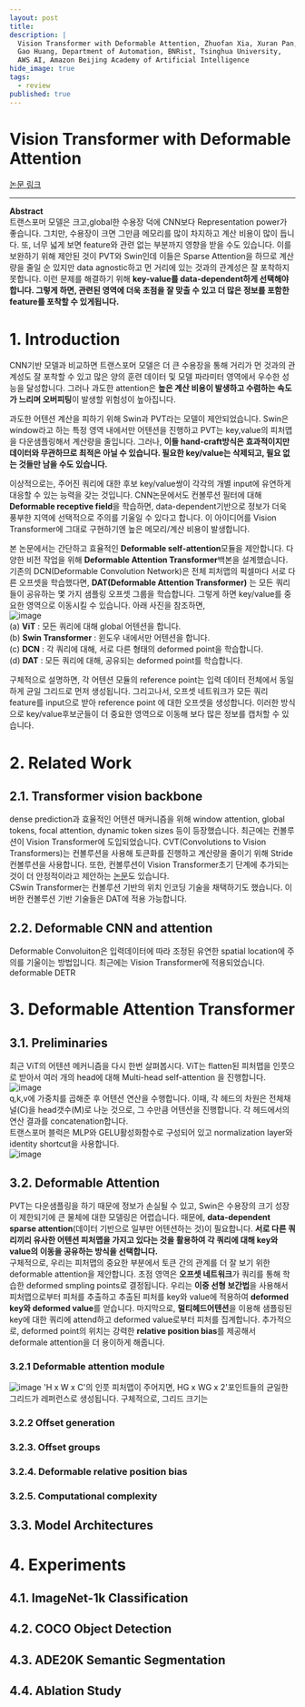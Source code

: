 ```yaml
---
layout: post
title: 
description: |
  Vision Transformer with Deformable Attention, Zhuofan Xia, Xuran Pan, Shiji Song, Li Erran Li, 
  Gao Huang, Department of Automation, BNRist, Tsinghua University, 
  AWS AI, Amazon Beijing Academy of Artificial Intelligence
hide_image: true
tags:
  - review
published: true
---
```


# Vision Transformer with Deformable Attention
[논문 링크](https://openaccess.thecvf.com/content/CVPR2022/html/Xia_Vision_Transformer_With_Deformable_Attention_CVPR_2022_paper.html?ref=https://githubhelp.com)

* * *
**Abstract**   
트랜스포머 모델은 크고,global한 수용장 덕에 CNN보다 Representation power가 좋습니다. 그치만, 수용장이 크면 그만큼 메모리를 많이
차지하고 계산 비용이 많이 듭니다. 또, 너무 넓게 보면 feature와 관련 없는 부분까지 영향을 받을 수도 있습니다. 이를 보완하기 위해
제안된 것이 PVT와 Swin인데 이들은 Sparse Attention을 하므로 계산량을 줄일 순 있지만 data agnostic하고 먼 거리에 있는 것과의 
관계성은 잘 포착하지 못합니다. 이런 문제를 해결하기 위해 **key-value를 data-dependent하게 선택해야 합니다. 
그렇게 하면, 관련된 영역에 더욱 초점을 잘 맞출 수 있고 더 많은 정보를 포함한 feature를 포착할 수 있게됩니다.**

# 1. Introduction
 CNN기반 모델과 비교하면 트랜스포머 모델은 더 큰 수용장을 통해 거리가 먼 것과의 관계성도 잘 포착할 수 있고 많은 양의 훈련 데이터
및 모델 파라미터 영역에서 우수한 성능을 달성합니다. 그러나 과도한 attention은 **높은 계산 비용이 발생하고 수렴하는 속도가 
느리며 오버피팅**이 발생할 위험성이 높아집니다.   
   
과도한 어텐션 계산을 피하기 위해 Swin과 PVT라는 모델이 제안되었습니다. Swin은 window라고 하는 특정 영역 내에서만 어텐션을 진행하고 
PVT는 key,value의 피처맵을 다운샘플링해서 계산량을 줄입니다. 그러나, **이들 hand-craft방식은 효과적이지만 데이터와 무관하므로 
최적은 아닐 수 있습니다. 필요한 key/value는 삭제되고, 필요 없는 것들만 남을 수도 있습니다.**   
   
 이상적으로는, 주어진 쿼리에 대한 후보 key/value쌍이 각각의 개별 input에 유연하게 대응할 수 있는 능력을 갖는 것입니다. 
CNN논문에서도 컨볼루션 필터에 대해 **Deformable receptive field**을 학습하면, 
data-dependent기반으로 정보가 더욱 풍부한 지역에 선택적으로 주의를 기울일 수 있다고 합니다. 
이 아이디어를 Vision Transformer에 그대로 구현하기엔 높은 메모리/계산 비용이 발생합니다.   
   
본 논문에서는 간단하고 효율적인 **Deformable self-attention**모듈을 제안합니다. 다양한 비전 작업을 위해 **Deformable Attention
Transformer**백본을 설계했습니다. 기존의 DCN(Deformable Convolution Network)은 전체 피처맵의 픽셀마다 서로 다른 오프셋을 
학습했다면, **DAT(Deformable Attention Transformer)** 는 모든 쿼리들이 공유하는 몇 가지 샘플링 오프셋 그룹을 학습합니다. 
그렇게 하면 key/value를 중요한 영역으로 이동시킬 수 있습니다. 아래 사진을 참조하면,   
![image](https://user-images.githubusercontent.com/69246778/214780171-e5ec7f19-5625-4f8c-a679-46aa14fd111d.png)   
(a) **ViT** : 모든 쿼리에 대해 global 어텐션을 합니다.   
(b) **Swin Transformer** : 윈도우 내에서만 어텐션을 합니다.   
(c) **DCN** : 각 쿼리에 대해, 서로 다른 형태의 deformed point을 학습합니다.   
(d) **DAT** : 모든 쿼리에 대해, 공유되는 deformed point를 학습합니다.   
   
구체적으로 설명하면, 각 어텐션 모듈의 reference point는 입력 데이터 전체에서 동일하게 균일 그리드로 먼저 생성됩니다. 
그리고나서, 오프셋 네트워크가 모든 쿼리 feature를 input으로 받아 reference point
에 대한 오프셋을 생성합니다. 이러한 방식으로 key/value후보군들이 더 중요한 영역으로 이동해 보다 많은 정보를 캡처할 수 있습니다.
   
# 2. Related Work
## 2.1. Transformer vision backbone
dense prediction과 효율적인 어텐션 매커니즘을 위해 window attention, global tokens, focal attention, dynamic token sizes 등이 등장했습니다.
최근에는 컨볼루션이 Vision Transformer에 도입되었습니다. CVT(Convolutions to Vision Transformers)는 컨볼루션을 사용해 토큰화를 진행하고 계산량을 줄이기 위해
Stride 컨볼루션을 사용합니다. 또한, 컨볼루션이 Vision Transformer초기 단계에 추가되는 것이 더 안정적이라고 제안하는 [논문](https://arxiv.org/pdf/2106.14881.pdf)도 있습니다.   
CSwin Transformer는 컨볼루션 기반의 위치 인코딩 기술을 채택하기도 했습니다. 이버한 컨볼루션 기반 기술들은 DAT에 적용 가능합니다.

## 2.2. Deformable CNN and attention 
Deformable Convoluiton은 입력데이터에 따라 조정된 유연한 spatial location에 주의를 기울이는 방법입니다. 최근에는 Vision Transformer에 적용되었습니다.
deformable DETR

# 3. Deformable Attention Transformer
## 3.1. Preliminaries
최근 ViT의 어텐션 메커니즘을 다시 한번 살펴봅시다. ViT는 flatten된 피처맵을 인풋으로 받아서 여러 개의 head에 대해 
Multi-head self-attention 을 진행합니다.   
![image](https://user-images.githubusercontent.com/69246778/214783660-738fe646-e934-4cd7-9164-6bb2cead236d.png)   
q,k,v에 가중치를 곱해준 후 어텐션 연산을 수행합니다. 이때, 각 헤드의 차원은 전체채널(C)을 head갯수(M)로 나눈 것으로, 그 수만큼
어텐션을 진행합니다. 각 헤드에서의 연산 결과를 concatenation합니다.   
트랜스포머 블럭은 MLP와 GELU활성화함수로 구성되어 있고 normalization layer와 identity shortcut을 사용합니다.   
![image](https://user-images.githubusercontent.com/69246778/214784770-9ec82013-cea2-476b-95df-16430f0dcf4a.png)   

## 3.2. Deformable Attention
 PVT는 다운샘플링을 하기 때문에 정보가 손실될 수 있고, Swin은 수용장의 크기 성장이 제한되기에 큰 물체에 대한 모델링은 어렵습니다.
때문에, **data-dependent sparse attention**(데이터 기반으로 일부만 어텐션하는 것)이 필요합니다. 
**서로 다른 쿼리끼리 유사한 어텐션 피처맵을 가지고 있다는 것을 활용하여 각 쿼리에 대해 key와 value의 이동을 공유하는 
방식을 선택합니다.**   
구체적으로, 우리는 피처맵의 중요한 부분에서 토큰 간의 관계를 더 잘 보기 위한 deformable attention을 제안합니다.
초점 영역은 **오프셋 네트워크**가 쿼리를 통해 학습한 deformed smpling points로 결정됩니다. 우리는 
**이중 선형 보간법**을 사용해서 피처맵으로부터 피처를 추출하고 추출된 피처를 key와 value에 적용하여 
**deformed key와 deformed value**를 얻습니다. 
마지막으로, **멀티헤드어텐션**을 이용해 샘플링된 key에 대한 쿼리에 attend하고 deformed value로부터 피처를 집계합니다.
추가적으로, deformed point의 위치는 강력한 **relative position bias**를 제공해서 deformale attention을 더 용이하게 해줍니다.

### 3.2.1 Deformable attention module
![image](https://user-images.githubusercontent.com/69246778/215389705-95dc5df4-10ef-4c2e-b85a-dfd1aa89181d.png)
'H x W x C'의 인풋 피처맵이 주어지면, HG x WG x 2'포인트들의 균일한 그리드가 레퍼런스로 생성됩니다. 구체적으로, 그리드 크기는 

### 3.2.2 Offset generation
### 3.2.3. Offset groups
### 3.2.4. Deformable relative position bias
### 3.2.5. Computational complexity

## 3.3. Model Architectures

# 4. Experiments
## 4.1. ImageNet-1k Classification
## 4.2. COCO Object Detection
## 4.3. ADE20K Semantic Segmentation
## 4.4. Ablation Study






